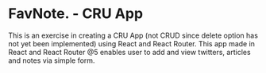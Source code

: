 # FavNote. - CRU App

This is an exercise in creating a CRU App (not CRUD since delete option has not yet been implemented) using React and React Router. This app made in React and React Router @5 enables user to add and view twitters, articles and notes via simple form.


<br>
<p float="left">

</p>
